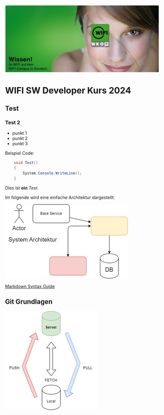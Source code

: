 ![TestBild](doc/images/wifi_campus.PNG)

# WIFI SW Developer Kurs 2024
## Test

### Test 2

- punkt 1
- punkt 2
- punkt 3


Beispiel Code:

```csharp
    void Test()
    {
        System.Console.WriteLine();
    }
``` 

Dies ist **ein** *Test*.

Im folgende wird eine einfache Architektur dargestellt:

![TestBild](doc/images/test.drawio.png)

[Markdown Syntax Guide](https://www.markdownguide.org/basic-syntax/)

## Git Grundlagen

![GitBasics](doc/images/git-overview.drawio.png)